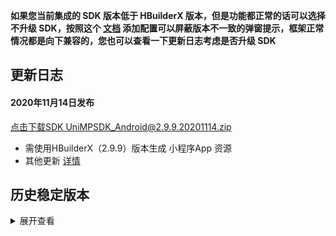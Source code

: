 **如果您当前集成的 SDK 版本低于 HBuilderX 版本，但是功能都正常的话可以选择不升级 SDK，按照这个 [文档](https://ask.dcloud.net.cn/article/35627) 添加配置可以屏蔽版本不一致的弹窗提示，框架正常情况都是向下兼容的，您也可以查看一下更新日志考虑是否升级 SDK**

## 更新日志
#### 2020年11月14日发布
[点击下载SDK UniMPSDK_Android@2.9.9.20201114.zip](http://download.dcloud.net.cn/unimpsdk/UniMPSDK_Android@2.9.9.20201114.zip)
+ 需使用HBuilderX（2.9.9）版本生成 小程序App 资源
+ 其他更新 [详情](https://download1.dcloud.net.cn/hbuilderx/changelog/2.9.9.20201114-alpha.html)


## 历史稳定版本
<details>
<summary>展开查看</summary>

百度网盘链接: [https://pan.baidu.com/s/1Gb19IMm2ihRA0u4MNzCT4Q](https://pan.baidu.com/s/1Gb19IMm2ihRA0u4MNzCT4Q) 提取码: hnug